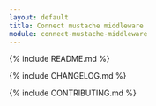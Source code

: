 ```yaml
---
layout: default
title: Connect mustache middleware
module: connect-mustache-middleware
---
```


  {% include README.md %}<br />

  {% include CHANGELOG.md %}<br />

  {% include CONTRIBUTING.md %}